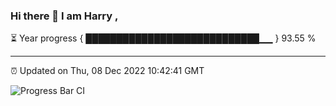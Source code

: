 ### Hi there 👋 I am Harry , 

⏳ Year progress { ████████████████████████████▁▁ } 93.55 %

---

⏰ Updated on Thu, 08 Dec 2022 10:42:41 GMT

![Progress Bar CI](https://github.com/duykhang68/duykhang68/workflows/Progress%20Bar%20CI/badge.svg)
